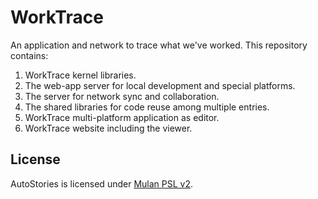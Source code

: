 # WorkTrace

An application and network to trace what we've worked. This repository contains:

1. WorkTrace kernel libraries.
2. The web-app server for local development and special platforms.
3. The server for network sync and collaboration.
4. The shared libraries for code reuse among multiple entries.
5. WorkTrace multi-platform application as editor.
6. WorkTrace website including the viewer.

## License

AutoStories is licensed under [Mulan PSL v2](http://license.coscl.org.cn/MulanPSL2).
